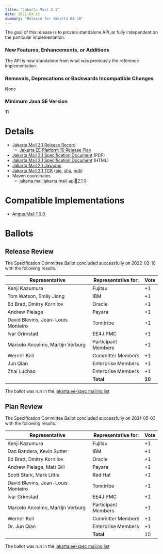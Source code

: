 ```yaml
---
title: "Jakarta Mail 2.1"
date: 2021-04-15
summary: "Release for Jakarta EE 10"
---
```


The goal of this release is to provide standalone API jar fully independent
on the particular implementation.

### New Features, Enhancements, or Additions
The API is now standalone from what was previously the reference implementation.

### Removals, Deprecations or Backwards Incompatible Changes
None

### Minimum Java SE Version
**11**

# Details

* [Jakarta Mail 2.1 Release Record](https://projects.eclipse.org/projects/ee4j.mail/releases/2.1)
    * [Jakarta EE Platform 10 Release Plan](https://eclipse-ee4j.github.io/jakartaee-platform/jakartaee10/JakartaEE10ReleasePlan)
* [Jakarta Mail 2.1 Specification Document](./jakarta-mail-spec-2.1.pdf) (PDF)
* [Jakarta Mail 2.1 Specification Document](./jakarta-mail-spec-2.1.html) (HTML)
* [Jakarta Mail 2.1 Javadoc](./apidocs)
* [Jakarta Mail 2.1 TCK](https://download.eclipse.org/jakartaee/mail/2.1/jakarta-mail-tck-2.1.0.zip)  ([sig](https://download.eclipse.org/jakartaee/mail/2.1/jakarta-mail-tck-2.1.0.zip.sig),  [sha](https://download.eclipse.org/jakartaee/mail/2.1/jakarta-mail-tck-2.1.0.zip.sha256),  [pub](https://jakarta.ee/specifications/jakartaee-spec-committee.pub))
* Maven coordinates
    * [jakarta.mail:jakarta.mail-api:jar:2.1.0](https://search.maven.org/artifact/jakarta.mail/jakarta.mail-api/2.1.0/jar)


# Compatible Implementations

* [Angus Mail 1.0.0](https://github.com/eclipse-ee4j/angus-mail/releases/tag/1.0.0)

# Ballots

## Release Review

The Specification Committee Ballot concluded successfully on 2022-02-10 with the following results.


| Representative                     | Representative for: | Vote   |
|------------------------------------|---------------------|--------|
| Kenji Kazumura                     | Fujitsu             | +1     |
| Tom Watson, Emily Jiang            | IBM                 | +1     |
| Ed Bratt, Dmitry Kornilov          | Oracle              | +1     |
| Andrew Pielage                     | Payara              | +1     |
| David Blevins, Jean-Louis Monteiro | Tomitribe           | +1     |
| Ivar Grimstad                      | EE4J PMC            | +1     |
| Marcelo Ancelmo, Martijn Verburg   | Participant Members | +1     |
| Werner Keil                        | Committer Members   | +1     |
| Jun Qian                           | Enterprise Members  | +1     |
| Zhai Luchao                        | Enterprise Members  | +1     |  
|                                    | **Total**           | **10** |

The ballot was run in the [jakarta.ee-spec mailing list](https://www.eclipse.org/lists/jakarta.ee-spec/msg02184.html)

## Plan Review

The Specification Committee Ballot concluded successfully on 2021-05-03 with the following results.

| Representative                     | Representative for: |  Vote  |
|------------------------------------|---------------------|--------|
| Kenji Kazumura                     | Fujitsu             | +1     |
| Dan Bandera, Kevin Sutter          | IBM                 | +1     |
| Ed Bratt, Dmitry Kornilov          | Oracle              | +1     |
| Andrew Pielage, Matt Gill          | Payara              | +1     |
| Scott Stark, Mark Little           | Red Hat             | +1     |
| David Blevins, Jean-Louis Monteiro | Tomitribe           | +1     |
| Ivar Grimstad                      | EE4J PMC            | +1     |
| Marcelo Ancelmo, Martijn Verburg   | Participant Members | +1     |
| Werner Keil                        | Committer Members   | +1     |
| Dr. Jun Qian                       | Enterprise Members  | +1     |
|                                    | **Total**           | 10     |

The ballot was run in the [jakarta.ee-spec mailing list](https://www.eclipse.org/lists/jakarta.ee-spec/msg01555.html)
